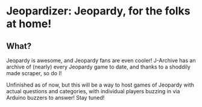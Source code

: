 # Jeopardizer: Jeopardy, for the folks at home!

## What?

Jeopardy is awesome, and Jeopardy fans are even cooler! J-Archive has an archive of (nearly) every Jeopardy game to date, and thanks to a shoddily made scraper, so do I!

Unfinished as of now, but this will be a way to host games of Jeopardy with actual questions and categories, with individual players buzzing in via Arduino buzzers to answer! Stay tuned!
